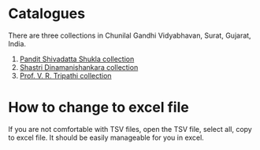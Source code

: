 # Catalogues

There are three collections in Chunilal Gandhi Vidyabhavan, Surat, Gujarat, India.

1. [Pandit Shivadatta Shukla collection](https://github.com/drdhaval2785/ChunilalGandhiVidyabhavan/blob/master/ShivadattaShuklaPrakashanandanatha.tsv)
2. [Shastri Dinamanishankara collection](https://github.com/drdhaval2785/ChunilalGandhiVidyabhavan/blob/master/ShastriDinamanishankara.tsv)
3. [Prof. V. R. Tripathi collection](https://github.com/drdhaval2785/ChunilalGandhiVidyabhavan/blob/master/ProfVRTripathi.tsv)

# How to change to excel file

If you are not comfortable with TSV files, open the TSV file, select all, copy to excel file. It should be easily manageable for you in excel.

